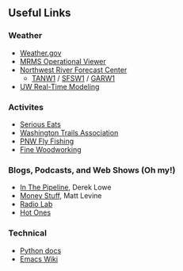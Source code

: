 ## Useful Links

### Weather

* [Weather.gov](https://weather.gov)
* [MRMS Operational Viewer](https://mrms.nssl.noaa.gov/qvs/product_viewer/)
* [Northwest River Forecast Center](https://www.nwrfc.noaa.gov/rfc/)
  * [TANW1](https://www.nwrfc.noaa.gov/river/station/flowplot/flowplot.cgi?lid=TANW1) / [SFSW1](https://www.nwrfc.noaa.gov/river/station/flowplot/flowplot.cgi?SFSW1) / [GARW1](https://www.nwrfc.noaa.gov/river/station/flowplot/flowplot.cgi?lid=GARW1)
* [UW Real-Time Modeling](https://a.atmos.washington.edu/mm5rt/)

### Activites

* [Serious Eats](https://seriouseats.com/)
* [Washington Trails Association](https://wta.org/)
* [PNW Fly Fishing](https://pnwflyfishing.com/forum/)
* [Fine Woodworking](https://www.finewoodworking.com)

### Blogs, Podcasts, and Web Shows (Oh my!)

* [In The Pipeline](https://www.science.org/blogs/pipeline), Derek Lowe
* [Money Stuff](https://www.bloomberg.com/opinion/authors/ARbTQlRLRjE/matthew-s-levine?sref=1kJVNqnU), Matt Levine
* [Radio Lab](https://radiolab.org)
* [Hot Ones](https://heatonist.com/pages/hot-ones-episodes)

### Technical

* [Python docs](https://docs.python.org)
* [Emacs Wiki](https://www.emacswiki.org)

